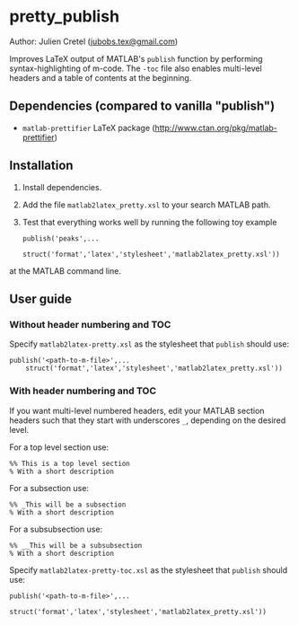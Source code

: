 # pretty_publish

Author: Julien Cretel (jubobs.tex@gmail.com)

Improves LaTeX output of MATLAB's `publish` function by performing
syntax-highlighting of m-code. The `-toc` file also enables multi-level
headers and a table of contents at the beginning.

## Dependencies (compared to vanilla "publish")

 - `matlab-prettifier` LaTeX package (http://www.ctan.org/pkg/matlab-prettifier)

## Installation

 1. Install dependencies.
 2. Add the file `matlab2latex_pretty.xsl` to your search MATLAB path.
 3. Test that everything works well by running the following toy example

        publish('peaks',...
            struct('format','latex','stylesheet','matlab2latex_pretty.xsl'))

at the MATLAB command line.

## User guide

### Without header numbering and TOC
Specify `matlab2latex-pretty.xsl` as the stylesheet that `publish` should use:

    publish('<path-to-m-file>',...
        struct('format','latex','stylesheet','matlab2latex_pretty.xsl'))

### With header numbering and TOC
If you want multi-level numbered headers, edit your MATLAB section headers such that they start
with underscores `_`, depending on the desired level.

For a top level section use:

    %% This is a top level section
    % With a short description
    
For a subsection use:

    %% _This will be a subsection
    % With a short description
    
For a subsubsection use:

    %% __This will be a subsubsection
    % With a short description

Specify `matlab2latex-pretty-toc.xsl` as the stylesheet that `publish` should use:

    publish('<path-to-m-file>',...
            struct('format','latex','stylesheet','matlab2latex_pretty.xsl'))
